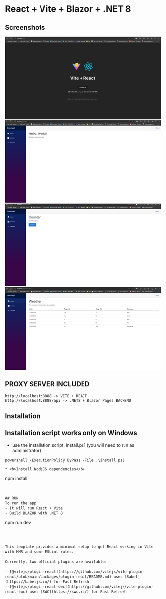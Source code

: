 # React + Vite + Blazor + .NET 8

## Screenshots

![](screenshots/img.png)
![](screenshots/img_1.png)
![](screenshots/img_2.png)
![](screenshots/img_3.png)

## PROXY SERVER INCLUDED
```
http://localhost:8888 -> VITE + REACT
http://localhost:8888/api -> .NET8 + Blazor Pages BACKEND
```

## Installation
## Installation script works only on Windows 

* use the installation script, install.ps1 (you will need to run as administrator)
```
powershell -ExecutionPolicy ByPass -File .\install.ps1
```

```
* <b>Install NodeJS dependencies</b>
```
npm install
```


## RUN
To run the app
- It will run React + Vite
- Build BLAZOR with .NET 8
```
npm run dev
```



This template provides a minimal setup to get React working in Vite with HMR and some ESLint rules.

Currently, two official plugins are available:

- [@vitejs/plugin-react](https://github.com/vitejs/vite-plugin-react/blob/main/packages/plugin-react/README.md) uses [Babel](https://babeljs.io/) for Fast Refresh
- [@vitejs/plugin-react-swc](https://github.com/vitejs/vite-plugin-react-swc) uses [SWC](https://swc.rs/) for Fast Refresh
